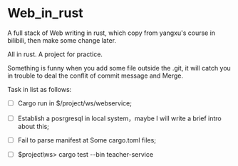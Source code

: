# Web_in_rust
A full stack of Web writing in rust, which copy from yangxu's course in bilibili, then make some change later.

All in rust. A project for practice.

Something is funny when you add some file outside the .git, it will catch you in trouble to deal the conflit of commit message and Merge.

Task in list as follows:
- [ ] Cargo run in $/project/ws/webservice;
- [ ] Establish a posrgresql in local system，maybe I will write a brief intro about this;
- [ ] Fail to parse manifest at Some cargo.toml files;
- [ ] $project\ws> cargo test --bin teacher-service


